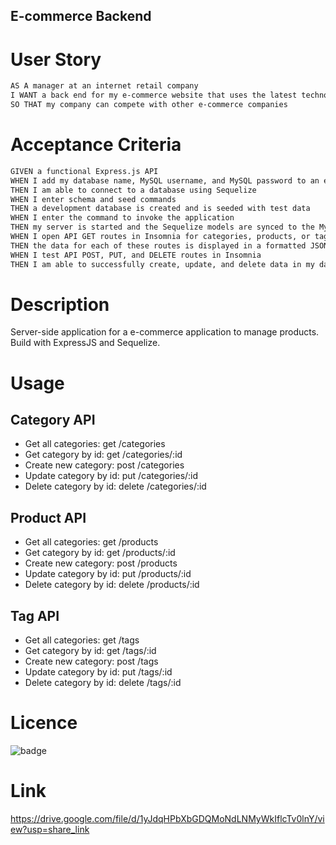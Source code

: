 ## E-commerce Backend 


# User Story

```md
AS A manager at an internet retail company
I WANT a back end for my e-commerce website that uses the latest technologies
SO THAT my company can compete with other e-commerce companies
```

# Acceptance Criteria

```md
GIVEN a functional Express.js API
WHEN I add my database name, MySQL username, and MySQL password to an environment variable file
THEN I am able to connect to a database using Sequelize
WHEN I enter schema and seed commands
THEN a development database is created and is seeded with test data
WHEN I enter the command to invoke the application
THEN my server is started and the Sequelize models are synced to the MySQL database
WHEN I open API GET routes in Insomnia for categories, products, or tags
THEN the data for each of these routes is displayed in a formatted JSON
WHEN I test API POST, PUT, and DELETE routes in Insomnia
THEN I am able to successfully create, update, and delete data in my database
```

# Description 

Server-side application for a e-commerce application to manage products. Build with ExpressJS and Sequelize.

# Usage

## Category API
- Get all categories: get /categories
- Get category by id: get /categories/:id
- Create new category: post /categories
- Update category by id: put /categories/:id
- Delete category by id: delete /categories/:id
## Product API
- Get all categories: get /products
- Get category by id: get /products/:id
- Create new category: post /products
- Update category by id: put /products/:id
- Delete category by id: delete /products/:id
## Tag API
- Get all categories: get /tags
- Get category by id: get /tags/:id
- Create new category: post /tags
- Update category by id: put /tags/:id
- Delete category by id: delete /tags/:id

# Licence
![badge](https://img.shields.io/badge/license-MIT-important)

# Link
https://drive.google.com/file/d/1yJdqHPbXbGDQMoNdLNMyWkIflcTv0lnY/view?usp=share_link
